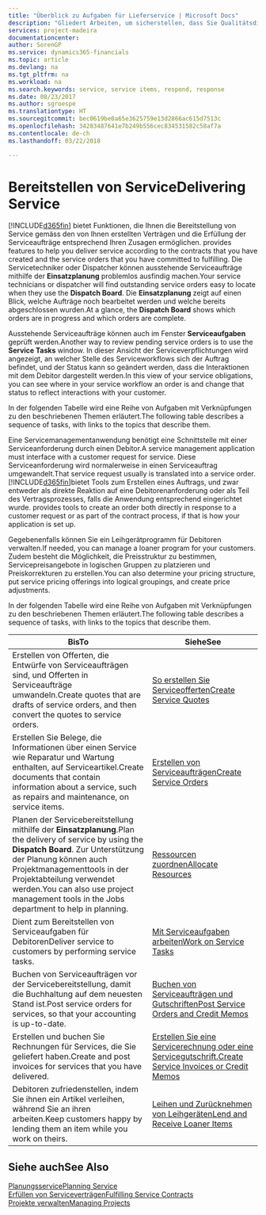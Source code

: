 ```yaml
---
title: "Überblick zu Aufgaben für Lieferservice | Microsoft Docs"
description: "Gliedert Arbeiten, um sicherstellen, dass Sie Qualitätsdienst liefern und Verträgen mit Debitoren gerecht werden."
services: project-madeira
documentationcenter: 
author: SorenGP
ms.service: dynamics365-financials
ms.topic: article
ms.devlang: na
ms.tgt_pltfrm: na
ms.workload: na
ms.search.keywords: service, service items, respond, response
ms.date: 08/23/2017
ms.author: sgroespe
ms.translationtype: HT
ms.sourcegitcommit: bec0619be0a65e3625759e13d2866ac615d7513c
ms.openlocfilehash: 34283487641e7b249b556cec834531582c58af7a
ms.contentlocale: de-ch
ms.lasthandoff: 03/22/2018

---
```

# <a name="delivering-service"></a><span data-ttu-id="7ab9f-103">Bereitstellen von Service</span><span class="sxs-lookup"><span data-stu-id="7ab9f-103">Delivering Service</span></span>
[!INCLUDE[d365fin](includes/d365fin_md.md)]<span data-ttu-id="7ab9f-104"> bietet Funktionen, die Ihnen die Bereitstellung von Service gemäss den von Ihnen erstellten Verträgen und die Erfüllung der Serviceaufträge entsprechend Ihren Zusagen ermöglichen.</span><span class="sxs-lookup"><span data-stu-id="7ab9f-104"> provides features to help you deliver service according to the contracts that you have created and the service orders that you have committed to fulfilling.</span></span> <span data-ttu-id="7ab9f-105">Die Servicetechniker oder Dispatcher können ausstehende Serviceaufträge mithilfe der **Einsatzplanung** problemlos ausfindig machen.</span><span class="sxs-lookup"><span data-stu-id="7ab9f-105">Your service technicians or dispatcher will find outstanding service orders easy to locate when they use the **Dispatch Board**.</span></span> <span data-ttu-id="7ab9f-106">Die **Einsatzplanung** zeigt auf einen Blick, welche Aufträge noch bearbeitet werden und welche bereits abgeschlossen wurden.</span><span class="sxs-lookup"><span data-stu-id="7ab9f-106">At a glance, the **Dispatch Board** shows which orders are in progress and which orders are complete.</span></span>  
  
<span data-ttu-id="7ab9f-107">Ausstehende Serviceaufträge können auch im Fenster **Serviceaufgaben** geprüft werden.</span><span class="sxs-lookup"><span data-stu-id="7ab9f-107">Another way to review pending service orders is to use the **Service Tasks** window.</span></span> <span data-ttu-id="7ab9f-108">In dieser Ansicht der Serviceverpflichtungen wird angezeigt, an welcher Stelle des Serviceworkflows sich der Auftrag befindet, und der Status kann so geändert werden, dass die Interaktionen mit dem Debitor dargestellt werden.</span><span class="sxs-lookup"><span data-stu-id="7ab9f-108">In this view of your service obligations, you can see where in your service workflow an order is and change that status to reflect interactions with your customer.</span></span>  
  
<span data-ttu-id="7ab9f-109">In der folgenden Tabelle wird eine Reihe von Aufgaben mit Verknüpfungen zu den beschriebenen Themen erläutert.</span><span class="sxs-lookup"><span data-stu-id="7ab9f-109">The following table describes a sequence of tasks, with links to the topics that describe them.</span></span>   

<span data-ttu-id="7ab9f-110">Eine Servicemanagementanwendung benötigt eine Schnittstelle mit einer Serviceanforderung durch einen Debitor.</span><span class="sxs-lookup"><span data-stu-id="7ab9f-110">A service management application must interface with a customer request for service.</span></span> <span data-ttu-id="7ab9f-111">Diese Serviceanforderung wird normalerweise in einen Serviceauftrag umgewandelt.</span><span class="sxs-lookup"><span data-stu-id="7ab9f-111">That service request usually is translated into a service order.</span></span> [!INCLUDE[d365fin](includes/d365fin_md.md)]<span data-ttu-id="7ab9f-112">bietet Tools zum Erstellen eines Auftrags, und zwar entweder als direkte Reaktion auf eine Debitorenanforderung oder als Teil des Vertragsprozesses, falls die Anwendung entsprechend eingerichtet wurde.</span><span class="sxs-lookup"><span data-stu-id="7ab9f-112"> provides tools to create an order both directly in response to a customer request or as part of the contract process, if that is how your application is set up.</span></span>  
  
<span data-ttu-id="7ab9f-113">Gegebenenfalls können Sie ein Leihgerätprogramm für Debitoren verwalten.</span><span class="sxs-lookup"><span data-stu-id="7ab9f-113">If needed, you can manage a loaner program for your customers.</span></span> <span data-ttu-id="7ab9f-114">Zudem besteht die Möglichkeit, die Preisstruktur zu bestimmen, Servicepreisangebote in logischen Gruppen zu platzieren und Preiskorrekturen zu erstellen.</span><span class="sxs-lookup"><span data-stu-id="7ab9f-114">You can also determine your pricing structure, put service pricing offerings into logical groupings, and create price adjustments.</span></span>  
  
<span data-ttu-id="7ab9f-115">In der folgenden Tabelle wird eine Reihe von Aufgaben mit Verknüpfungen zu den beschriebenen Themen erläutert.</span><span class="sxs-lookup"><span data-stu-id="7ab9f-115">The following table describes a sequence of tasks, with links to the topics that describe them.</span></span>   
  
|<span data-ttu-id="7ab9f-116">**Bis**</span><span class="sxs-lookup"><span data-stu-id="7ab9f-116">**To**</span></span>|<span data-ttu-id="7ab9f-117">**Siehe**</span><span class="sxs-lookup"><span data-stu-id="7ab9f-117">**See**</span></span>|  
|------------|-------------|  
|<span data-ttu-id="7ab9f-118">Erstellen von Offerten, die Entwürfe von Serviceaufträgen sind, und Offerten in Serviceaufträge umwandeln.</span><span class="sxs-lookup"><span data-stu-id="7ab9f-118">Create quotes that are drafts of service orders, and then convert the quotes to service orders.</span></span>|[<span data-ttu-id="7ab9f-119">So erstellen Sie Serviceofferten</span><span class="sxs-lookup"><span data-stu-id="7ab9f-119">Create Service Quotes</span></span>](service-how-to-create-service-quotes.md)|
|<span data-ttu-id="7ab9f-120">Erstellen Sie Belege, die Informationen über einen Service wie Reparatur und Wartung enthalten, auf Serviceartikel.</span><span class="sxs-lookup"><span data-stu-id="7ab9f-120">Create documents that contain information about a service, such as repairs and maintenance, on service items.</span></span>|[<span data-ttu-id="7ab9f-121">Erstellen von Serviceaufträgen</span><span class="sxs-lookup"><span data-stu-id="7ab9f-121">Create Service Orders</span></span>](service-how-to-create-service-orders.md)|
|<span data-ttu-id="7ab9f-122">Planen der Servicebereitstellung mithilfe der **Einsatzplanung**.</span><span class="sxs-lookup"><span data-stu-id="7ab9f-122">Plan the delivery of service by using the **Dispatch Board**.</span></span> <span data-ttu-id="7ab9f-123">Zur Unterstützung der Planung können auch Projektmanagementtools in der Projektabteilung verwendet werden.</span><span class="sxs-lookup"><span data-stu-id="7ab9f-123">You can also use project management tools in the Jobs department to help in planning.</span></span>|[<span data-ttu-id="7ab9f-124">Ressourcen zuordnen</span><span class="sxs-lookup"><span data-stu-id="7ab9f-124">Allocate Resources</span></span>](service-how-to-allocate-resources.md)|  
|<span data-ttu-id="7ab9f-125">Dient zum Bereitstellen von Serviceaufgaben für Debitoren</span><span class="sxs-lookup"><span data-stu-id="7ab9f-125">Deliver service to customers by performing service tasks.</span></span>|[<span data-ttu-id="7ab9f-126">Mit Serviceaufgaben arbeiten</span><span class="sxs-lookup"><span data-stu-id="7ab9f-126">Work on Service Tasks</span></span>](service-how-to-work-on-service-tasks.md)|  
|<span data-ttu-id="7ab9f-127">Buchen von Serviceaufträgen vor der Servicebereitstellung, damit die Buchhaltung auf dem neuesten Stand ist.</span><span class="sxs-lookup"><span data-stu-id="7ab9f-127">Post service orders for services, so that your accounting is up-to-date.</span></span>|[<span data-ttu-id="7ab9f-128">Buchen von Serviceaufträgen und Gutschriften</span><span class="sxs-lookup"><span data-stu-id="7ab9f-128">Post Service Orders and Credit Memos</span></span>](service-how-to-post-service-orders.md)|  
|<span data-ttu-id="7ab9f-129">Erstellen und buchen Sie Rechnungen für Services, die Sie geliefert haben.</span><span class="sxs-lookup"><span data-stu-id="7ab9f-129">Create and post invoices for services that you have delivered.</span></span>|[<span data-ttu-id="7ab9f-130">Erstellen Sie eine Servicerechnung oder eine Servicegutschrift.</span><span class="sxs-lookup"><span data-stu-id="7ab9f-130">Create Service Invoices or Credit Memos</span></span>](service-how-create-invoices.md)|  
|<span data-ttu-id="7ab9f-131">Debitoren zufriedenstellen, indem Sie ihnen ein Artikel verleihen, während Sie an ihren arbeiten.</span><span class="sxs-lookup"><span data-stu-id="7ab9f-131">Keep customers happy by lending them an item while you work on theirs.</span></span>| [<span data-ttu-id="7ab9f-132">Leihen und Zurücknehmen von Leihgeräten</span><span class="sxs-lookup"><span data-stu-id="7ab9f-132">Lend and Receive Loaner Items</span></span>](service-how-to-lend-receive-loaners.md)|
  
## <a name="see-also"></a><span data-ttu-id="7ab9f-133">Siehe auch</span><span class="sxs-lookup"><span data-stu-id="7ab9f-133">See Also</span></span>  
[<span data-ttu-id="7ab9f-134">Planungsservice</span><span class="sxs-lookup"><span data-stu-id="7ab9f-134">Planning Service</span></span>](service-plan-service.md)  
[<span data-ttu-id="7ab9f-135">Erfüllen von Serviceverträgen</span><span class="sxs-lookup"><span data-stu-id="7ab9f-135">Fulfilling Service Contracts</span></span>](service-fulfill-service-contracts.md)  
[<span data-ttu-id="7ab9f-136">Projekte verwalten</span><span class="sxs-lookup"><span data-stu-id="7ab9f-136">Managing Projects</span></span>](projects-manage-projects.md)  

